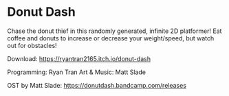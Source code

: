 # Donut Dash
Chase the donut thief in this randomly generated, infinite 2D platformer! Eat coffee and donuts to increase or decrease your weight/speed, but watch out for obstacles!

Download: https://ryantran2165.itch.io/donut-dash

Programming: Ryan Tran
Art & Music: Matt Slade

OST by Matt Slade: https://donutdash.bandcamp.com/releases
